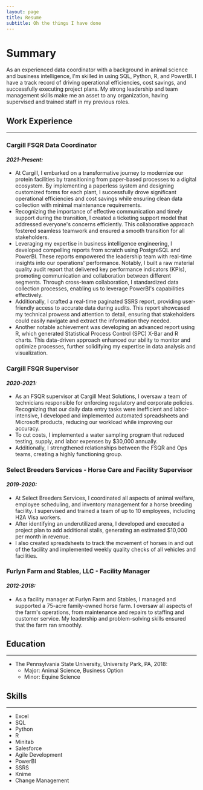 ```yaml
---
layout: page
title: Resume
subtitle: Oh the things I have done
---
```

# Summary

As an experienced data coordinator with a background in animal science and business intelligence, I'm skilled in using SQL, Python, R, and PowerBI. I have a track record of driving operational efficiencies, cost savings, and successfully executing project plans. My strong leadership and team management skills make me an asset to any organization, having supervised and trained staff in my previous roles.

## Work Experience
---
### Cargill FSQR Data Coordinator
#### _2021-Present:_

- At Cargill, I embarked on a transformative journey to modernize our protein facilities by transitioning from paper-based processes to a digital ecosystem. By implementing a paperless system and designing customized forms for each plant, I successfully drove significant operational efficiencies and cost savings while ensuring clean data collection with minimal maintenance requirements. 
- Recognizing the importance of effective communication and timely support during the transition, I created a ticketing support model that addressed everyone's concerns efficiently. This collaborative approach fostered seamless teamwork and ensured a smooth transition for all stakeholders.
- Leveraging my expertise in business intelligence engineering, I developed compelling reports from scratch using PostgreSQL and PowerBI. These reports empowered the leadership team with real-time insights into our operations' performance. Notably, I built a raw material quality audit report that delivered key performance indicators (KPIs), promoting communication and collaboration between different segments. Through cross-team collaboration, I standardized data collection processes, enabling us to leverage PowerBI's capabilities effectively.
- Additionally, I crafted a real-time paginated SSRS report, providing user-friendly access to accurate data during audits. This report showcased my technical prowess and attention to detail, ensuring that stakeholders could easily navigate and extract the information they needed.
- Another notable achievement was developing an advanced report using R, which generated Statistical Process Control (SPC) X-Bar and R charts. This data-driven approach enhanced our ability to monitor and optimize processes, further solidifying my expertise in data analysis and visualization.

### Cargill FSQR Supervisor
#### _2020-2021:_

- As an FSQR supervisor at Cargill Meat Solutions, I oversaw a team of technicians responsible for enforcing regulatory and corporate policies. Recognizing that our daily data entry tasks were inefficient and labor-intensive, I developed and implemented automated spreadsheets and Microsoft products, reducing our workload while improving our accuracy. 
- To cut costs, I implemented a water sampling program that reduced testing, supply, and labor expenses by $30,000 annually.
- Additionally, I strengthened relationships between the FSQR and Ops teams, creating a highly functioning group.

### Select Breeders Services - Horse Care and Facility Supervisor
#### _2019-2020:_

- At Select Breeders Services, I coordinated all aspects of animal welfare, employee scheduling, and inventory management for a horse breeding facility. I supervised and trained a team of up to 10 employees, including H2A Visa workers. 
- After identifying an underutilized arena, I developed and executed a project plan to add additional stalls, generating an estimated $10,000 per month in revenue. 
- I also created spreadsheets to track the movement of horses in and out of the facility and implemented weekly quality checks of all vehicles and facilities.

### Furlyn Farm and Stables, LLC - Facility Manager
#### _2012-2018:_

- As a facility manager at Furlyn Farm and Stables, I managed and supported a 75-acre family-owned horse farm. I oversaw all aspects of the farm's operations, from maintenance and repairs to staffing and customer service. My leadership and problem-solving skills ensured that the farm ran smoothly.

## Education
---
- The Pennsylvania State University, University Park, PA, 2018:
  - Major: Animal Science, Business Option
  - Minor: Equine Science

## Skills
---
- Excel
- SQL
- Python
- R
- Minitab
- Salesforce
- Agile Development
- PowerBI
- SSRS
- Knime
- Change Management
